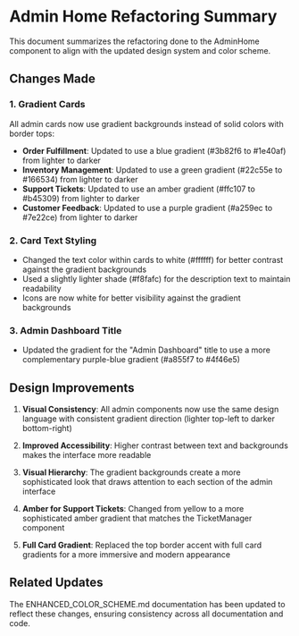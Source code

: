 # Admin Home Refactoring Summary

This document summarizes the refactoring done to the AdminHome component to align with the updated design system and color scheme.

## Changes Made

### 1. Gradient Cards

All admin cards now use gradient backgrounds instead of solid colors with border tops:

- **Order Fulfillment**: Updated to use a blue gradient (#3b82f6 to #1e40af) from lighter to darker
- **Inventory Management**: Updated to use a green gradient (#22c55e to #166534) from lighter to darker
- **Support Tickets**: Updated to use an amber gradient (#ffc107 to #b45309) from lighter to darker
- **Customer Feedback**: Updated to use a purple gradient (#a259ec to #7e22ce) from lighter to darker

### 2. Card Text Styling

- Changed the text color within cards to white (#ffffff) for better contrast against the gradient backgrounds
- Used a slightly lighter shade (#f8fafc) for the description text to maintain readability
- Icons are now white for better visibility against the gradient backgrounds

### 3. Admin Dashboard Title

- Updated the gradient for the "Admin Dashboard" title to use a more complementary purple-blue gradient (#a855f7 to #4f46e5)

## Design Improvements

1. **Visual Consistency**: All admin components now use the same design language with consistent gradient direction (lighter top-left to darker bottom-right)

2. **Improved Accessibility**: Higher contrast between text and backgrounds makes the interface more readable

3. **Visual Hierarchy**: The gradient backgrounds create a more sophisticated look that draws attention to each section of the admin interface

4. **Amber for Support Tickets**: Changed from yellow to a more sophisticated amber gradient that matches the TicketManager component

5. **Full Card Gradient**: Replaced the top border accent with full card gradients for a more immersive and modern appearance

## Related Updates

The ENHANCED_COLOR_SCHEME.md documentation has been updated to reflect these changes, ensuring consistency across all documentation and code.
